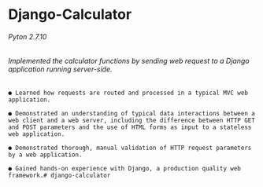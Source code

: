 # Django-Calculator

###### Pyton 2.7.10

###### Implemented the calculator functions by sending web request to a Django application running server-side. 

	● Learned how requests are routed and processed in a typical MVC web application.

	● Demonstrated an understanding of typical data interactions between a web client and a web server, including the difference between HTTP GET and POST parameters and the use of HTML forms as input to a stateless web application.

	● Demonstrated thorough, manual validation of HTTP request parameters by a web application.

	● Gained hands-on experience with Django, a production quality web framework.# django-calculator
